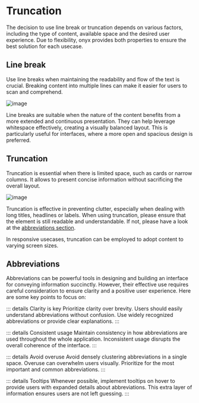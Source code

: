 # Truncation

The decision to use line break or truncation depends on various factors, including the type of content, available space and the desired user experience. Due to flexibility, onyx provides both properties to ensure the best solution for each usecase.

## Line break

Use line breaks when maintaining the readability and flow of the text is crucial. Breaking content into multiple lines can make it easier for users to scan and comprehend.

![image](/assets/line_break.png)

Line breaks are suitable when the nature of the content benefits from a more extended and continuous presentation. They can help leverage whitespace effectively, creating a visually balanced layout. This is particularly useful for interfaces, where a more open and spacious design is preferred.

## Truncation

Truncation is essential when there is limited space, such as cards or narrow columns. It allows to present concise information without sacrificing the overall layout.

![image](/assets/truncation.png)

Truncation is effective in preventing clutter, especially when dealing with long titles, headlines or labels. When using truncation, please ensure that the element is still readable and understandable. If not, please have a look at the [abbreviations section](#abbreviations).

In responsive usecases, truncation can be employed to adopt content to varying screen sizes.

## Abbreviations

Abbreviations can be powerful tools in designing and building an interface for conveying information succinctly. However, their effective use requires careful consideration to ensure clarity and a positive user experience. Here are some key points to focus on:

::: details Clarity is key
Prioritize clarity over brevity. Users should easily understand abbreviations without confusion. Use widely recognized abbreviations or provide clear explanations.
:::

::: details Consistent usage
Maintain consistency in how abbreviations are used throughout the whole application. Inconsistent usage disrupts the overall coherence of the interface.
:::

::: details Avoid overuse
Avoid densely clustering abbreviations in a single space. Overuse can overwhelm users visually. Prioritize for the most important and common abbreviations.
:::

::: details Tooltips
Whenever possible, implement tooltips on hover to provide users with expanded details about abbreviations. This extra layer of information ensures users are not left guessing.
:::

